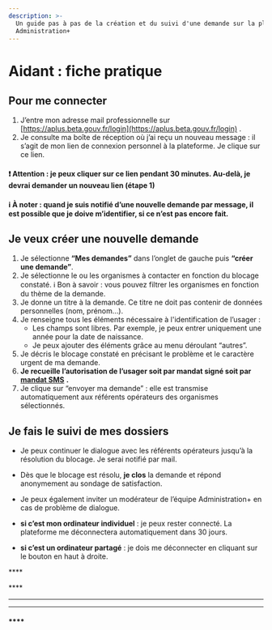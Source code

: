 ```yaml
---
description: >-
  Un guide pas à pas de la création et du suivi d'une demande sur la plateforme
  Administration+
---
```


# Aidant : fiche pratique

## **Pour me connecter**

1. J’entre mon adresse mail professionnelle sur [https://aplus.beta.gouv.fr/login](https://aplus.beta.gouv.fr/login) .  
2. Je consulte ma boîte de réception où j’ai reçu un nouveau message : il s’agit de mon lien de connexion personnel à la plateforme. Je clique sur ce lien.

#### ❗ Attention : je peux cliquer sur ce lien pendant 30 minutes. Au-delà, je devrai demander un nouveau lien \(étape 1\)

#### ℹ  **À noter : quand je suis notifié d’une nouvelle demande par message,  il est possible que je doive m’identifier, si ce n’est pas encore fait.** 

## **Je veux créer une nouvelle demande**

1. Je sélectionne **“Mes demandes”** dans l’onglet de gauche puis **“créer une demande”**. 
2. Je sélectionne le ou les organismes à contacter en fonction du blocage constaté.   ℹ Bon à savoir : vous pouvez filtrer les organismes en fonction du thème de la demande. 
3. Je donne un titre à la demande. Ce titre ne doit pas contenir de données personnelles \(nom, prénom…\).  
4. Je renseigne tous les éléments nécessaire à l'identification de l’usager :  
   * Les champs sont libres. Par exemple, je peux entrer uniquement une année pour la date de naissance.
   * Je peux ajouter des éléments grâce au menu déroulant “autres”. 
5. Je décris le blocage constaté en précisant le problème et le caractère urgent de ma demande. 
6.  **Je recueille l’autorisation de l’usager soit par mandat signé soit par** [**mandat SMS**](https://docs.aplus.beta.gouv.fr/mandat/comment-creer-un-mandat-dans-le-contexte-de-confinement-lie-a-lepidemie-covid) **.**   
7. Je clique sur “envoyer ma demande” : elle est transmise automatiquement aux référents opérateurs des organismes sélectionnés.

## **Je fais le suivi de mes dossiers**

* Je peux continuer le dialogue avec les référents opérateurs jusqu’à la résolution du blocage. Je serai notifié par mail.   
* Dès que le blocage est résolu, **je clos** la demande et répond anonymement au sondage de satisfaction.  
* Je peux également inviter un modérateur de l’équipe Administration+ en cas de problème de dialogue.



* **si c’est mon ordinateur individuel** : je peux rester connecté. La plateforme me déconnectera automatiquement dans 30 jours.  
* **si c’est un ordinateur partagé** : je dois me déconnecter en cliquant sur le bouton en haut à droite.

\*\*\*\*

\*\*\*\*

  
****

  
****

####  **** 

